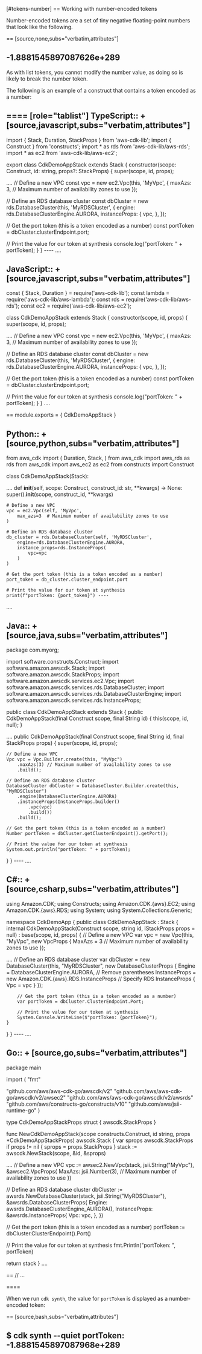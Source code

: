[#tokens-number]
== Working with number-encoded tokens

Number-encoded tokens are a set of tiny negative floating-point numbers that look like the following.

== [source,none,subs="verbatim,attributes"]

-1.8881545897087626e+289
---

As with list tokens, you cannot modify the number value, as doing so is likely to break the number token.

The following is an example of a construct that contains a token encoded as a number:

====
[role="tablist"]
TypeScript::
+
[source,javascript,subs="verbatim,attributes"]
---
import { Stack, Duration, StackProps } from 'aws-cdk-lib';
import { Construct } from 'constructs';
import * as rds from 'aws-cdk-lib/aws-rds';
import * as ec2 from 'aws-cdk-lib/aws-ec2';

export class CdkDemoAppStack extends Stack {
  constructor(scope: Construct, id: string, props?: StackProps) {
    super(scope, id, props);

....
// Define a new VPC
const vpc = new ec2.Vpc(this, 'MyVpc', {
  maxAzs: 3,  // Maximum number of availability zones to use
});

// Define an RDS database cluster
const dbCluster = new rds.DatabaseCluster(this, 'MyRDSCluster', {
  engine: rds.DatabaseClusterEngine.AURORA,
  instanceProps: {
    vpc,
  },
});

// Get the port token (this is a token encoded as a number)
const portToken = dbCluster.clusterEndpoint.port;

// Print the value for our token at synthesis
console.log("portToken: " + portToken);   } } ----
....

JavaScript::
+
[source,javascript,subs="verbatim,attributes"]
---
const { Stack, Duration } = require('aws-cdk-lib');
const lambda = require('aws-cdk-lib/aws-lambda');
const rds = require('aws-cdk-lib/aws-rds');
const ec2 = require('aws-cdk-lib/aws-ec2');

class CdkDemoAppStack extends Stack {
  constructor(scope, id, props) {
    super(scope, id, props);

....
// Define a new VPC
const vpc = new ec2.Vpc(this, 'MyVpc', {
  maxAzs: 3,  // Maximum number of availability zones to use
});

// Define an RDS database cluster
const dbCluster = new rds.DatabaseCluster(this, 'MyRDSCluster', {
  engine: rds.DatabaseClusterEngine.AURORA,
  instanceProps: {
    vpc,
  },
});

// Get the port token (this is a token encoded as a number)
const portToken = dbCluster.clusterEndpoint.port;

// Print the value for our token at synthesis
console.log("portToken: " + portToken);   } }
....

== module.exports = { CdkDemoAppStack }

Python::
+
[source,python,subs="verbatim,attributes"]
---
from aws_cdk import (
    Duration,
    Stack,
)
from aws_cdk import aws_rds as rds
from aws_cdk import aws_ec2 as ec2
from constructs import Construct

class CdkDemoAppStack(Stack):

....
def __init__(self, scope: Construct, construct_id: str, **kwargs) -> None:
    super().__init__(scope, construct_id, **kwargs)

    # Define a new VPC
    vpc = ec2.Vpc(self, 'MyVpc',
        max_azs=3  # Maximum number of availability zones to use
    )

    # Define an RDS database cluster
    db_cluster = rds.DatabaseCluster(self, 'MyRDSCluster',
        engine=rds.DatabaseClusterEngine.AURORA,
        instance_props=rds.InstanceProps(
            vpc=vpc
        )
    )

    # Get the port token (this is a token encoded as a number)
    port_token = db_cluster.cluster_endpoint.port

    # Print the value for our token at synthesis
    print(f"portToken: {port_token}") ----
....

Java::
+
[source,java,subs="verbatim,attributes"]
---
package com.myorg;

import software.constructs.Construct;
import software.amazon.awscdk.Stack;
import software.amazon.awscdk.StackProps;
import software.amazon.awscdk.services.ec2.Vpc;
import software.amazon.awscdk.services.rds.DatabaseCluster;
import software.amazon.awscdk.services.rds.DatabaseClusterEngine;
import software.amazon.awscdk.services.rds.InstanceProps;

public class CdkDemoAppStack extends Stack {
    public CdkDemoAppStack(final Construct scope, final String id) {
        this(scope, id, null);
    }

....
public CdkDemoAppStack(final Construct scope, final String id, final StackProps props) {
    super(scope, id, props);

    // Define a new VPC
    Vpc vpc = Vpc.Builder.create(this, "MyVpc")
        .maxAzs(3) // Maximum number of availability zones to use
        .build();

    // Define an RDS database cluster
    DatabaseCluster dbCluster = DatabaseCluster.Builder.create(this, "MyRDSCluster")
        .engine(DatabaseClusterEngine.AURORA)
        .instanceProps(InstanceProps.builder()
            .vpc(vpc)
            .build())
        .build();

    // Get the port token (this is a token encoded as a number)
    Number portToken = dbCluster.getClusterEndpoint().getPort();

    // Print the value for our token at synthesis
    System.out.println("portToken: " + portToken);
}    } ----
....

C#::
+
[source,csharp,subs="verbatim,attributes"]
---
using Amazon.CDK;
using Constructs;
using Amazon.CDK.\{aws}.EC2;
using Amazon.CDK.\{aws}.RDS;
using System;
using System.Collections.Generic;

namespace CdkDemoApp
{
    public class CdkDemoAppStack : Stack
    {
        internal CdkDemoAppStack(Construct scope, string id, IStackProps props = null) : base(scope, id, props)
        {
            // Define a new VPC
            var vpc = new Vpc(this, "MyVpc", new VpcProps
            {
                MaxAzs = 3  // Maximum number of availability zones to use
            });

....
        // Define an RDS database cluster
        var dbCluster = new DatabaseCluster(this, "MyRDSCluster", new DatabaseClusterProps
        {
            Engine = DatabaseClusterEngine.AURORA,  // Remove parentheses
            InstanceProps = new Amazon.CDK.{aws}.RDS.InstanceProps // Specify RDS InstanceProps
            {
                Vpc = vpc
            }
        });

        // Get the port token (this is a token encoded as a number)
        var portToken = dbCluster.ClusterEndpoint.Port;

        // Print the value for our token at synthesis
        System.Console.WriteLine($"portToken: {portToken}");
    }
} } ----
....

Go::
+
[source,go,subs="verbatim,attributes"]
---
package main

import (
	"fmt"

 "github.com/aws/aws-cdk-go/awscdk/v2"
 "github.com/aws/aws-cdk-go/awscdk/v2/awsec2"
 "github.com/aws/aws-cdk-go/awscdk/v2/awsrds"
 "github.com/aws/constructs-go/constructs/v10"
 "github.com/aws/jsii-runtime-go" )

type CdkDemoAppStackProps struct {
	awscdk.StackProps
}

func NewCdkDemoAppStack(scope constructs.Construct, id string, props *CdkDemoAppStackProps) awscdk.Stack {
	var sprops awscdk.StackProps
	if props != nil {
		sprops = props.StackProps
	}
	stack := awscdk.NewStack(scope, &id, &sprops)

....
// Define a new VPC
vpc := awsec2.NewVpc(stack, jsii.String("MyVpc"), &awsec2.VpcProps{
	MaxAzs: jsii.Number(3), // Maximum number of availability zones to use
})

// Define an RDS database cluster
dbCluster := awsrds.NewDatabaseCluster(stack, jsii.String("MyRDSCluster"), &awsrds.DatabaseClusterProps{
	Engine: awsrds.DatabaseClusterEngine_AURORA(),
	InstanceProps: &awsrds.InstanceProps{
		Vpc: vpc,
	},
})

// Get the port token (this is a token encoded as a number)
portToken := dbCluster.ClusterEndpoint().Port()

// Print the value for our token at synthesis
fmt.Println("portToken: ", portToken)

return stack }
....

== // ...

====

When we run `cdk synth`, the value for `portToken` is displayed as a number-encoded token:

== [source,bash,subs="verbatim,attributes"]

$ cdk synth --quiet
portToken: -1.8881545897087968e+289
---

